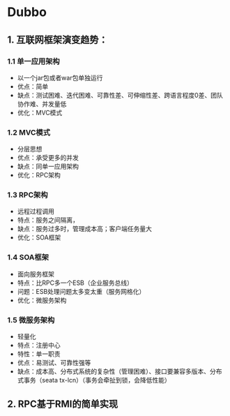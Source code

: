 # Dubbo

## 1. 互联网框架演变趋势：



### 1.1 单一应用架构

+ 以一个jar包或者war包单独运行
+ 优点：简单
+ 缺点：测试困难、迭代困难、可靠性差、可伸缩性差、跨语言程度0差、团队协作难、并发量低
+ 优化：MVC模式

### 1.2 MVC模式

+ 分层思想
+ 优点：承受更多的并发
+ 缺点：同单一应用架构
+ 优化：RPC架构

### 1.3 RPC架构

+ 远程过程调用
+ 特点：服务之间隔离，
+ 缺点：服务过多时，管理成本高；客户端任务量大
+ 优化：SOA框架

### 1.4 SOA框架

+ 面向服务框架
+ 特点：比RPC多一个ESB（企业服务总线）
+ 问题：ESB处理问题太多变太重（服务网格化）
+ 优化：微服务架构

### 1.5 微服务架构

+ 轻量化
+ 特点：注册中心
+ 特性：单一职责
+ 优点：易测试、可靠性强等
+ 缺点：成本高、分布式系统的复杂性（管理困难）、接口要兼容多版本、分布式事务（seata tx-lcn）（事务会牵扯到锁，会降低性能）

## 2. RPC基于RMI的简单实现

